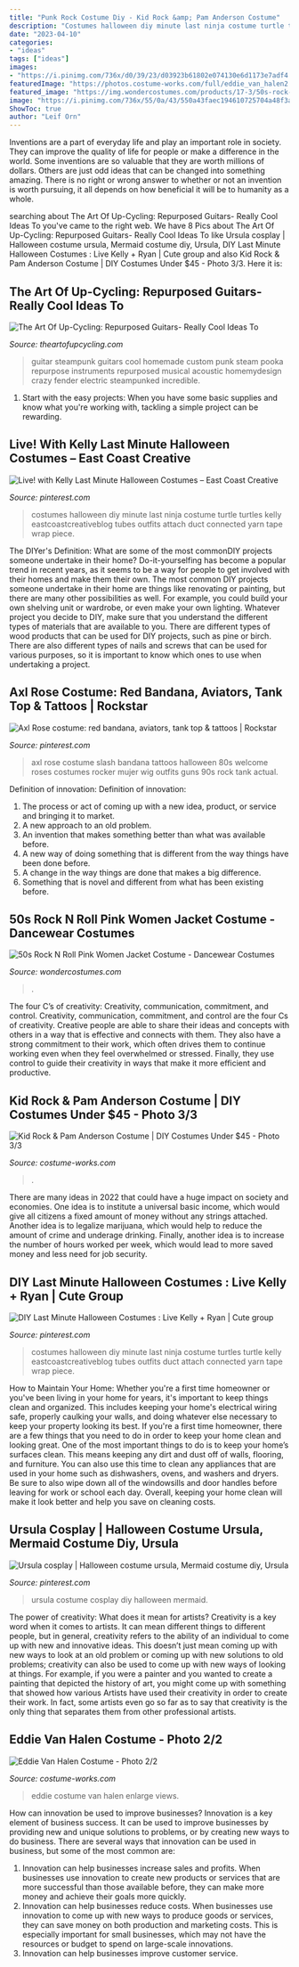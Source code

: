```yaml
---
title: "Punk Rock Costume Diy - Kid Rock &amp; Pam Anderson Costume"
description: "Costumes halloween diy minute last ninja costume turtle turtles kelly eastcoastcreativeblog tubes outfits attach duct connected yarn tape wrap piece"
date: "2023-04-10"
categories:
- "ideas"
tags: ["ideas"]
images:
- "https://i.pinimg.com/736x/d0/39/23/d03923b61802e074130e6d1173e7adf4.jpg"
featuredImage: "https://photos.costume-works.com/full/eddie_van_halen2.jpg"
featured_image: "https://img.wondercostumes.com/products/17-3/50s-rock-n-roll-pink-women-jacket-costume.jpg"
image: "https://i.pinimg.com/736x/55/0a/43/550a43faec194610725704a48f3a825a.jpg"
ShowToc: true
author: "Leif Orn"
---
```



Inventions are a part of everyday life and play an important role in society. They can improve the quality of life for people or make a difference in the world. Some inventions are so valuable that they are worth millions of dollars. Others are just odd ideas that can be changed into something amazing. There is no right or wrong answer to whether or not an invention is worth pursuing, it all depends on how beneficial it will be to humanity as a whole.

	

		
searching about The Art Of Up-Cycling: Repurposed Guitars- Really Cool Ideas To you've came to the right web. We have 8 Pics about The Art Of Up-Cycling: Repurposed Guitars- Really Cool Ideas To like Ursula cosplay | Halloween costume ursula, Mermaid costume diy, Ursula, DIY Last Minute Halloween Costumes : Live Kelly + Ryan | Cute group and also Kid Rock &amp; Pam Anderson Costume | DIY Costumes Under $45 - Photo 3/3. Here it is:
		
    
## The Art Of Up-Cycling: Repurposed Guitars- Really Cool Ideas To

<img loading=lazy src="http://2.bp.blogspot.com/-wVeDvDJ9ueQ/UzGlw4EC_JI/AAAAAAAAGCA/33MgUIUSqrQ/s1600/steampunk+guitar.jpg" onerror="this.onerror=null;this.src='https://tse1.mm.bing.net/th?id=OIP.PN5TLNu52t5tz4YZOVxfogHaNN&amp;pid=15.1';" alt="The Art Of Up-Cycling: Repurposed Guitars- Really Cool Ideas To">

_Source: theartofupcycling.com_

>guitar steampunk guitars cool homemade custom punk steam pooka repurpose instruments repurposed musical acoustic homemydesign crazy fender electric steampunked incredible. 

	

1. Start with the easy projects: When you have some basic supplies and know what you're working with, tackling a simple project can be rewarding.

    
## Live! With Kelly Last Minute Halloween Costumes – East Coast Creative

<img loading=lazy src="https://i.pinimg.com/736x/54/13/5b/54135bf68b08943f04667a5daeee5e44--diy-ninja-turtle-costume-ninja-turtles.jpg" onerror="this.onerror=null;this.src='https://tse2.mm.bing.net/th?id=OIP.2qonnuDvRbsD1x_dS_4CWgHaLH&amp;pid=15.1';" alt="Live! with Kelly Last Minute Halloween Costumes – East Coast Creative">

_Source: pinterest.com_

>costumes halloween diy minute last ninja costume turtle turtles kelly eastcoastcreativeblog tubes outfits attach duct connected yarn tape wrap piece. 

	

The DIYer's Definition: What are some of the most commonDIY projects someone undertake in their home?
Do-it-yourselfing has become a popular trend in recent years, as it seems to be a way for people to get involved with their homes and make them their own. The most common DIY projects someone undertake in their home are things like renovating or painting, but there are many other possibilities as well. For example, you could build your own shelving unit or wardrobe, or even make your own lighting.
Whatever project you decide to DIY, make sure that you understand the different types of materials that are available to you. There are different types of wood products that can be used for DIY projects, such as pine or birch. There are also different types of nails and screws that can be used for various purposes, so it is important to know which ones to use when undertaking a project.

    
## Axl Rose Costume: Red Bandana, Aviators, Tank Top &amp; Tattoos | Rockstar

<img loading=lazy src="https://i.pinimg.com/736x/1f/a5/93/1fa5932b6952008d3c7dbf7b7dcb1de3--top-tattoos-red-bandana.jpg" onerror="this.onerror=null;this.src='https://tse4.mm.bing.net/th?id=OIP.UFMruewWc9ni-88_QJh97AHaLH&amp;pid=15.1';" alt="Axl Rose costume: red bandana, aviators, tank top &amp; tattoos | Rockstar">

_Source: pinterest.com_

>axl rose costume slash bandana tattoos halloween 80s welcome roses costumes rocker mujer wig outfits guns 90s rock tank actual. 

	

Definition of innovation:
Definition of innovation: 
1. The process or act of coming up with a new idea, product, or service and bringing it to market.
2. A new approach to an old problem. 
3. An invention that makes something better than what was available before.
4. A new way of doing something that is different from the way things have been done before.
5. A change in the way things are done that makes a big difference. 
6. Something that is novel and different from what has been existing before. 

    
## 50s Rock N Roll Pink Women Jacket Costume - Dancewear Costumes

<img loading=lazy src="https://img.wondercostumes.com/products/17-3/50s-rock-n-roll-pink-women-jacket-costume.jpg" onerror="this.onerror=null;this.src='https://tse2.mm.bing.net/th?id=OIP.55TXwDh1ybF5jTy84J8g6gHaKX&amp;pid=15.1';" alt="50s Rock N Roll Pink Women Jacket Costume - Dancewear Costumes">

_Source: wondercostumes.com_

>. 

	

The four C’s of creativity: Creativity, communication, commitment, and control.
Creativity, communication, commitment, and control are the four Cs of creativity. Creative people are able to share their ideas and concepts with others in a way that is effective and connects with them. They also have a strong commitment to their work, which often drives them to continue working even when they feel overwhelmed or stressed. Finally, they use control to guide their creativity in ways that make it more efficient and productive.

    
## Kid Rock &amp; Pam Anderson Costume | DIY Costumes Under $45 - Photo 3/3

<img loading=lazy src="https://photos.costume-works.com/full/kid_rock_n_pam_anderson2.jpg" onerror="this.onerror=null;this.src='https://tse3.mm.bing.net/th?id=OIP.iIvTNU_R_IC8QEwViFQ3swHaOO&amp;pid=15.1';" alt="Kid Rock &amp; Pam Anderson Costume | DIY Costumes Under $45 - Photo 3/3">

_Source: costume-works.com_

>. 

	

There are many ideas in 2022 that could have a huge impact on society and economies. One idea is to institute a universal basic income, which would give all citizens a fixed amount of money without any strings attached. Another idea is to legalize marijuana, which would help to reduce the amount of crime and underage drinking. Finally, another idea is to increase the number of hours worked per week, which would lead to more saved money and less need for job security.

    
## DIY Last Minute Halloween Costumes : Live Kelly + Ryan | Cute Group

<img loading=lazy src="https://i.pinimg.com/736x/d0/39/23/d03923b61802e074130e6d1173e7adf4.jpg" onerror="this.onerror=null;this.src='https://tse2.mm.bing.net/th?id=OIP.8v_UmCvJ-zxRXCvXPtx6ZwHaLH&amp;pid=15.1';" alt="DIY Last Minute Halloween Costumes : Live Kelly + Ryan | Cute group">

_Source: pinterest.com_

>costumes halloween diy minute last ninja costume turtles turtle kelly eastcoastcreativeblog tubes outfits duct attach connected yarn tape wrap piece. 

	

How to Maintain Your Home: Whether you're a first time homeowner or you've been living in your home for years, it's important to keep things clean and organized. This includes keeping your home's electrical wiring safe, properly caulking your walls, and doing whatever else necessary to keep your property looking its best.
If you're a first time homeowner, there are a few things that you need to do in order to keep your home clean and looking great. One of the most important things to do is to keep your home’s surfaces clean. This means keeping any dirt and dust off of walls, flooring, and furniture. You can also use this time to clean any appliances that are used in your home such as dishwashers, ovens, and washers and dryers. Be sure to also wipe down all of the windowsills and door handles before leaving for work or school each day. Overall, keeping your home clean will make it look better and help you save on cleaning costs.

    
## Ursula Cosplay | Halloween Costume Ursula, Mermaid Costume Diy, Ursula

<img loading=lazy src="https://i.pinimg.com/736x/55/0a/43/550a43faec194610725704a48f3a825a.jpg" onerror="this.onerror=null;this.src='https://tse1.mm.bing.net/th?id=OIP.zAwbX5cT2vCykjJ9aojHagHaHa&amp;pid=15.1';" alt="Ursula cosplay | Halloween costume ursula, Mermaid costume diy, Ursula">

_Source: pinterest.com_

>ursula costume cosplay diy halloween mermaid. 

	

The power of creativity: What does it mean for artists?
Creativity is a key word when it comes to artists. It can mean different things to different people, but in general, creativity refers to the ability of an individual to come up with new and innovative ideas. This doesn’t just mean coming up with new ways to look at an old problem or coming up with new solutions to old problems; creativity can also be used to come up with new ways of looking at things. For example, if you were a painter and you wanted to create a painting that depicted the history of art, you might come up with something that showed how various Artists have used their creativity in order to create their work. In fact, some artists even go so far as to say that creativity is the only thing that separates them from other professional artists.

    
## Eddie Van Halen Costume - Photo 2/2

<img loading=lazy src="https://photos.costume-works.com/full/eddie_van_halen2.jpg" onerror="this.onerror=null;this.src='https://tse1.mm.bing.net/th?id=OIP.DOGRZSt5ex0aZ5F6bltZAAHaKf&amp;pid=15.1';" alt="Eddie Van Halen Costume - Photo 2/2">

_Source: costume-works.com_

>eddie costume van halen enlarge views. 

	

How can innovation be used to improve businesses?
Innovation is a key element of business success. It can be used to improve businesses by providing new and unique solutions to problems, or by creating new ways to do business. There are several ways that innovation can be used in business, but some of the most common are: 
1. Innovation can help businesses increase sales and profits. When businesses use innovation to create new products or services that are more successful than those available before, they can make more money and achieve their goals more quickly.
2. Innovation can help businesses reduce costs. When businesses use innovation to come up with new ways to produce goods or services, they can save money on both production and marketing costs. This is especially important for small businesses, which may not have the resources or budget to spend on large-scale innovations. 
3. Innovation can help businesses improve customer service.


